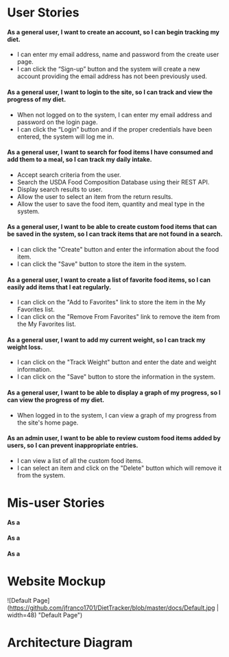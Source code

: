 # User Stories

#### As a general user, I want to create an account, so I can begin tracking my diet.
* I can enter my email address, name and password from the create user page.
* I can click the “Sign-up” button and the system will create a new account providing the email address has not been previously used.

#### As a general user, I want to login to the site, so I can track and view the progress of my diet. 
* When not logged on to the system, I can enter my email address and password on the login page.  
* I can click the “Login” button and if the proper credentials have been entered, the system will log me in.

#### As a general user, I want to search for food items I have consumed and add them to a meal, so I can track my daily intake.
* Accept search criteria from the user.
* Search the USDA Food Composition Database using their REST API.
* Display search results to user.
* Allow the user to select an item from the return results.
* Allow the user to save the food item, quantity and meal type in the system.

#### As a general user, I want to be able to create custom food items that can be saved in the system, so I can track items that are not found in a search. 
* I can click the "Create" button and enter the information about the food item.
* I can click the "Save" button to store the item in the system.

#### As a general user, I want to create a list of favorite food items, so I can easily add items that I eat regularly.
* I can click on the "Add to Favorites" link to store the item in the My Favorites list.
* I can click on the "Remove From Favorites" link to remove the item from the My Favorites list.

#### As a general user, I want to add my current weight, so I can track my weight loss.
* I can click on the "Track Weight" button and enter the date and weight information.
* I can click on the "Save" button to store the information in the system.

#### As a general user, I want to be able to display a graph of my progress, so I can view the progress of my diet.
* When logged in to the system, I can view a graph of my progress from the site's home page.

#### As an admin user, I want to be able to review custom food items added by users, so I can prevent inappropriate entries.
* I can view a list of all the custom food items.
* I can select an item and click on the "Delete" button which will remove it from the system.

# Mis-user Stories

#### As a 

#### As a

#### As a

# Website Mockup

![Default Page](https://github.com/jfranco1701/DietTracker/blob/master/docs/Default.jpg | width=48)  "Default Page")



# Architecture Diagram



